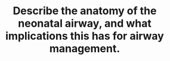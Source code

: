 ---
title: "Describe the anatomy of the neonatal airway, and what implications this has for airway management."
entityType: SAQ
exam: PEX
college: ANZCA
year: 2021
sitting: A
question: 07
passRate: 70.1
EC_expectedDomains:
- "The question incorporated two parts - description of the neonatal airway and implications of the mentioned features on airway management."
- "This was concisely and effectively communicated by a two or three column table."
- "Important points to address were the size and shape of the occiput, the relative size of the tongue to the oral cavity, a description of the epiglottis, the position of the larynx and a description of the shape and relative size of the larynx and cricoid."
- "With relatively few facts being required to pass the question it was important to use precise language in the description of each feature"
EC_errorsCommon:
- "Common errors included the use of imprecise or vague descriptions of anatomical features or failing to describe the implication of each feature on airway management."
- "Descriptions of airway features of the neonate which were self-evident (for example, the airway is small), without explanation of the implication, failed to attract marks."
- "Many candidates provided lengthy descriptions of features of the neonatal cardiorespiratory system which were not related to the airway. No marks were awarded for this information."
---